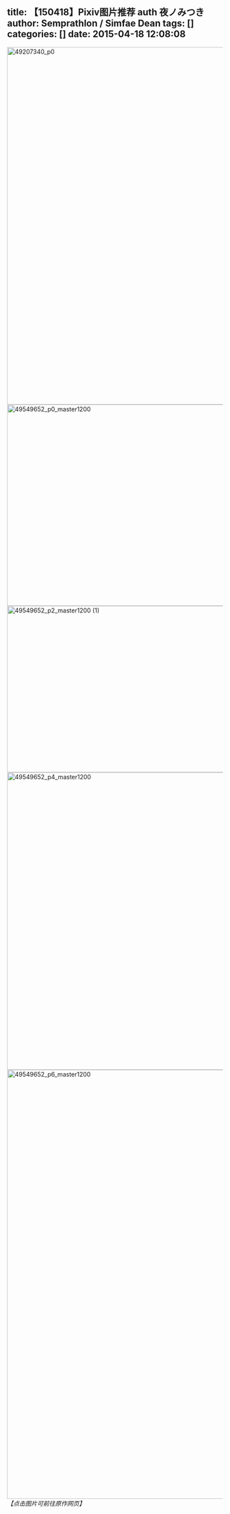 title: 【150418】Pixiv图片推荐 auth 夜ノみつき
author: Semprathlon / Simfae Dean
tags: []
categories: []
date: 2015-04-18 12:08:08
---
<a href="http://www.pixiv.net/member_illust.php?mode=medium&amp;illust_id=49207340"><img src="/blog/uploads/2015/04/49207340_p0-768x1024.jpg" alt="49207340_p0" width="625" height="833" class="alignnone size-large wp-image-285" /></a>
<a href="http://www.pixiv.net/member_illust.php?mode=medium&amp;illust_id=49549652"><img src="/blog/uploads/2015/04/49549652_p0_master1200-1024x768.jpg" alt="49549652_p0_master1200" width="625" height="469" class="alignnone size-large wp-image-286" /></a>
<a href="/archives/284/49549652_p2_master1200-1" rel="attachment wp-att-287"><img src="/blog/uploads/2015/04/49549652_p2_master1200-1-1024x636.jpg" alt="49549652_p2_master1200 (1)" width="625" height="388" class="alignnone size-large wp-image-287" /></a>
<a href="http://www.pixiv.net/member_illust.php?mode=medium&amp;illust_id=49549652"><img src="/blog/uploads/2015/04/49549652_p4_master1200-923x1024.jpg" alt="49549652_p4_master1200" width="625" height="693" class="alignnone size-large wp-image-288" /></a>
<a href="http://www.pixiv.net/member_illust.php?mode=medium&amp;illust_id=49549652"><img src="/blog/uploads/2015/04/49549652_p6_master1200.jpg" alt="49549652_p6_master1200" width="717" height="1000" class="alignnone size-full wp-image-289" /></a>
<em>【点击图片可前往原作网页】</em>